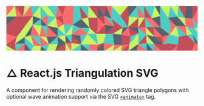 ![Sample Frame](doc/images/banner.png)

# △ React.js Triangulation SVG
A component for rendering randomly colored SVG triangle polygons with optional
wave animation support via the
SVG [`<animate>`](https://developer.mozilla.org/en-US/docs/Web/SVG/Element/animate)
tag.
